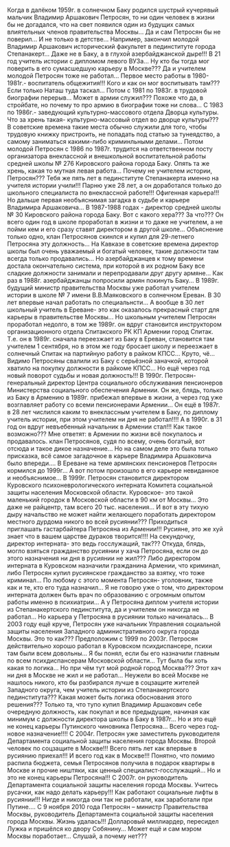 Когда в далёком 1959г. в солнечном Баку родился шустрый кучерявый мальчик Владимир Аршакович Петросян, то ни один человек в жизни бы не догадался, что на свет появился один из будущих самых влиятельных членов правительства Москвы...
Да и сам Петросян бы не поверил...
И не только в детстве...
Например, закончил молодой Владимир Аршакович исторический факультет в пединституте города Степанакерт...
Даже не в Баку, а в глухой азербайджанской дыре!!!
В 21 год учитель истории с дипломом левого ВУЗа...
Ну кто бы тогда мог поверить в его сумасшедшую карьеру в Москве???
Да и учителем молодой Петросян тоже не работал...
Первое место работы в 1980-1981г.- воспитатель общежития!!!
Кого и как он мог воспитывать там???
Если только Наташ туда таскал...
Потом с 1981 по 1983г. в трудовой биографии перерыв...
Может в армии служил???
Похоже что да, в стройбате, но почему то про армию в биографии тоже ни слова...
С 1983 по 1986г.- заведующий культурно-массового отдела Дворца культуры.
Что за хрень такая- культурно-массовый отдел во дворце культуры???
В советские времена такие места обычно служили для того, чтобы трудовую книжку пристроить, не попадать под статью за тунеядство, а самому заниматься какими-либо криминльными делами...
Потом молодой Петросян с 1986 по 1987г. трудится на ответственном посту организатора внеклассной и внешкольной воспитательной работы средней школы № 276 Кировского района города Баку.
Опять та же хрень, какая то мутная левая работа...
Почему не учителем истории, Петросян???
Тебя же пять лет в пединституте Степанакерта именно на учителя истории учили!!!
Парню уже 28 лет, а он доработался только до школьного специалиста по внеклассной работе!!!
Офигенная карьера!!!
Но дальше первая необъяснимая загадка в судьбе и карьере Владимира Аршаковича...
В 1987-1988 годах - директор средней школы № 30 Кировского района города Баку.
Вот с какого хера???
За что???
Он всего один год в школе проработал в жизни и то даже не учителем, а не пойми кем и его сразу ставят директором в другой школе...
Объяснение только одно, клан Петросянов скинлся и купил для 29-летнего Петросяна эту должность...
На Кавказе в советские времена директор школы был очень уважаемый и богатый человек, такие должности там всегда только продавались...
Но азербайджанцев к тому времени достала окончательно система, при которой в их родном Баку все сладкие должности занимали и перепродавали друг другу армяне...
Как раз в 1988г. азербайджанцы попросили армян покинуть Баку...
В 1989г. будущий министр правительства Москвы уже работал учителем истории в школе № 7 имени В.В.Маяковского в солнечном Ереван.
В 30 лет впервые начал работать по специальнсти...
А вообще в 30 лет школьный учитель в Ереване- это как оказалось прекрасный старт для карьеры в правительстве Москвы...
Но школьным учителем Петросян проработал недолго, в том же 1989г. он вдруг становится инструктором организационного отдела Спитакского РК КП Армении город Спитак.
Т.е. он в 1989г. сначала переезжает из Баку в Ереван, становится там учителем 1 сентября, но в этом же году бросает школу и переезжает в солнечный Спитак на партийную работу в райком КПСС...
Круто, чё...
Видимо Петросяны свалили из Баку с серьёзной заначкой, которой хватило на покупку должности в райкоме КПСС...
Но ещё через год новый поворот судьбы и новая должность!!!
В 1990г. Петросян- генеральный директор Центра социального обслуживания пенсионеров Министерства социального обеспечения Армении.
Он же, блядь, только из Баку в Армению в 1989г. прибежал впервые в жизни, а через год уже возглавляет работу со всеми пенсионерами Армении...
Он ещё в 1987г. в 28 лет числился каким то внеклассным учителем в Баку, по диплому учитель истории, при этом учителем ни дня не работал!!!!
А в 1990г. в 31 год он вдруг невъебенный начальник в Армении стал!!!
Как такое возможно???
Мне ответят: в Армении по жизни всё покупалось и продавалось. клан Петросянов, судя по всему, очень богатый, вот отсюда и такое дикое назначение...
Но на самом деле это была только присказка, всё самое загадочное в карьере Владимира Аршаковича было впереди....
В Ереване на теме армянских пенсионеров Петросян кормился до 1999г...
А вот потом произошло в его карьере невиданное и необъяснимое...
В 1999г. Петросян становится директором Куровского психоневрологического интерната Комитета социальной защиты населения Московской области.
Куровское- это такой маленький городок в Московской области в 90 км от Москвы...
Это даже не райцентр, там всего 20 тыс. населения...
И вот в эту тихую дыру начальство не может найти желающего поработать директором местного дурдома никого во всей русиянии???
Приходиться приглашать гастарбайтера Петросяна из Армении!!!
Русияне, это же хуй знает что в вашем царстве дураков творится!!!!
На секундочку, директор интерната- это ведь госслужащий, так???
Откуда, блядь, могло взяться гражданство русиянии у хача Петросяна, если он до этого назначения ни дня в русиянии не жил???
Либо директором интерната в Куровском назначили гражданина Армении, что криминал, либо Петросян купил русиянское гражданство за взятку, что тоже криминал...
По любому с этого момента Петросян- уголовник, также как и те, кто его туда назначил...
Я не говорю уже о том, что директором интерната должен быть врач по образованию с огромным опытом работы именно в психиатрии...
А у Петросяна диплом учителя истории из Степанакертского пединститута, да и учителем он никогда не работал...
Но карьера у Петросяна в русиянии только начиналась...
В 2003 году ещё круче, Петросян уже начальник Управления социальной защиты населения Западного административного округа города Москвы.
Это то как???
Предположим с 1999 по 2003г. Петросян действительно хорошо работал в Куровском психдиспансере, психи там были всем довольны...
Я бы понял, если бы его назначили главным по всем психдиспансерам Московской области...
Тут была бы хоть какая то логика...
Но при чём тут мой родной город Москва???
Этот хач ни дня в Москве не жил и не работал...
Неужели во всей Москве не нашлось никого, кто бы разбирался лучше в соцзащите жителей Западного округа, чем учитель истории из Степанакертского пединститута???
Какая может быть логика обоснования этого решения???
Только та, что тупо купил Владимир Аршакович себе очередную должность, как покупал и все предыдущие, начиная как минимум с должности директора школы в Баку в 1987г...
Но и это ещё не конец карьеры Путинского чиновника Петросяна...
Всего через год- новое назначение!!!!
С 2004г. Петросян уже заместитель руководителя Департамента социальной защиты населения города Москвы.
Второй человек по соцзащите в Москве!!!
Всего пять лет как впервые в русиянию приехал!!!
И всего год как в Москве!!!
Понятно, что помимо распила бюджета, семья Петросянов получила в подарок квартиры в Москве и прочие ништяки, как ценный специалист-госслужащий...
Но и это не конец карьеры Петросяна!!!
С 2007г. он руководитель Департамента социальной защиты населения города Москвы.
Учитесь русачки, как надо делать карьеру!!!
Как работают социальные лифты в русиянии!!!
Нигде и никогда они так не работали, как заработали при Путине....
С 9 ноября 2010 года Петросян – министр Правительства Москвы, руководитель Департамента социальной защиты населения города Москвы.
Жизнь удалась!!!
Долларовый миллиардер, пересидел Лужка и пришёлся ко двору Собянину...
Может ещё и сам мэром Москвы поработает...
Слушай, а почему нет???
